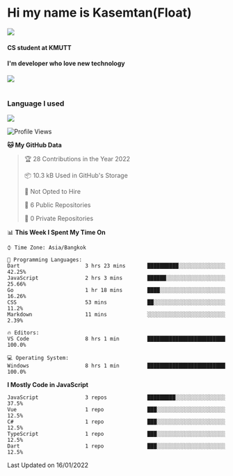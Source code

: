# Hi my name is Kasemtan(Float)
![](https://64.media.tumblr.com/9c2a8f831efe8da556ffbf89cebb52c9/b86c1ab833a37e32-93/s1280x1920/d000dc22f75df64be2bc150f5fa69c4f6df6bb07.gifv)
#### CS student at KMUTT
#### I'm developer who love new technology
[![](https://github-readme-stats.vercel.app/api?username=FloatKasemtan&show_icons=true&theme=nightowl)]()
#
### Language I used
[![](https://github-readme-stats.vercel.app/api/top-langs/?username=FloatKasemtan&layout=compact&theme=nightowl)]()
<!--START_SECTION:waka-->
![Profile Views](http://img.shields.io/badge/Profile%20Views-9-blue)

**🐱 My GitHub Data** 

> 🏆 28 Contributions in the Year 2022
 > 
> 📦 10.3 kB Used in GitHub's Storage 
 > 
> 🚫 Not Opted to Hire
 > 
> 📜 6 Public Repositories 
 > 
> 🔑 0 Private Repositories  
 > 
📊 **This Week I Spent My Time On** 

```text
⌚︎ Time Zone: Asia/Bangkok

💬 Programming Languages: 
Dart                     3 hrs 23 mins       ██████████░░░░░░░░░░░░░░░   42.25% 
JavaScript               2 hrs 3 mins        ██████░░░░░░░░░░░░░░░░░░░   25.66% 
Go                       1 hr 18 mins        ████░░░░░░░░░░░░░░░░░░░░░   16.26% 
CSS                      53 mins             ██░░░░░░░░░░░░░░░░░░░░░░░   11.2% 
Markdown                 11 mins             ░░░░░░░░░░░░░░░░░░░░░░░░░   2.39%

🔥 Editors: 
VS Code                  8 hrs 1 min         █████████████████████████   100.0%

💻 Operating System: 
Windows                  8 hrs 1 min         █████████████████████████   100.0%

```

**I Mostly Code in JavaScript** 

```text
JavaScript               3 repos             █████████░░░░░░░░░░░░░░░░   37.5% 
Vue                      1 repo              ███░░░░░░░░░░░░░░░░░░░░░░   12.5% 
C#                       1 repo              ███░░░░░░░░░░░░░░░░░░░░░░   12.5% 
TypeScript               1 repo              ███░░░░░░░░░░░░░░░░░░░░░░   12.5% 
Dart                     1 repo              ███░░░░░░░░░░░░░░░░░░░░░░   12.5%

```



 Last Updated on 16/01/2022
<!--END_SECTION:waka-->
<!--
**FloatKasemtan/FloatKasemtan** is a ✨ _special_ ✨ repository because its `README.md` (this file) appears on your GitHub profile.

Here are some ideas to get you started:

- 🔭 I’m currently working on ...
- 🌱 I’m currently learning ...
- 👯 I’m looking to collaborate on ...
- 🤔 I’m looking for help with ...
- 💬 Ask me about ...
- 📫 How to reach me: ...
- 😄 Pronouns: ...
- ⚡ Fun fact: ...
-->
